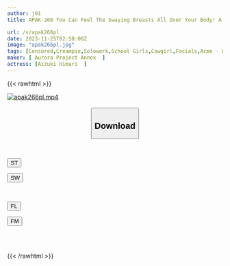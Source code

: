 ```yaml
---
author: j91
title: APAK-266 You Can Feel The Swaying Breasts All Over Your Body! A Voluptuous F-cup Beautiful Girl Who Loves Cowgirl Position *Off Paco Girl And Hotel Cage Lascivious Climax SEX Himari Aizuki

url: /v/apak266pl
date: 2023-11-25T02:50:00Z
image: "apak266pl.jpg"
tags: [Censored,Creampie,Solowork,School Girls,Cowgirl,Facials,Acme · Orgasm	 ]
maker: [ Aurora Project Annex  ]
actress: [Aizuki Himari  ]
---
```



{{< rawhtml >}}

<div class="video" data-videoid="Y6g9vBeRdjhvvYk">
    <a href="javascript:;">
        <img src="/v/apak266pl/apak266pl.jpg" width="WIDTH" height="HEIGHT" alt="apak266pl.mp4" loading="lazy">
    </a>
</div>

<script type="text/javascript" src="https://j91.asia/asset/on-demand-st.js"></script>

<br>
  <link rel="stylesheet" href="https://j91.asia/asset/bs5.css">
  
  <center>
  <button class="btn btn-primary" type="button" data-bs-toggle="collapse" data-bs-target=".multi-collapse" aria-expanded="false" aria-controls="multiCollapseExample1 multiCollapseExample2"><h2>Download</h2></button></center>
</p>
<div class="row">
  <div class="col">
    <div class="collapse multi-collapse" id="multiCollapseExample1">
      <div class="card card-body">
	      	      <br>
<div class="buttons">  
<p><a href="https://streamtape.to/v/Y6g9vBeRdjhvvYk" target="_blank"><button class="btn-hover color-3"><i class="fa fa-download"></i> ST</button></a></p>
<p><a href="https://flaswish.com/s1djrvhzl126" target="_blank"><button class="btn-hover color-2"><i class="fa fa-download"></i> SW</button></a></p></div>
    </div>
  </div>
</div>
  <div class="col">
    <div class="collapse multi-collapse" id="multiCollapseExample2">
      <div class="card card-body">
	      <br>
<div class="buttons">
<p><a href="javascript:;" target="_blank"><button class="btn-hover color-9"><i class="fa fa-download"></i> FL</button></a></p>
<p><a href="javascript:;" target="_blank"><button class="btn-hover color-8"><i class="fa fa-download"></i> FM</button></a></p></div>
<br><br>
      </div>
    </div>
  </div>
</div>

{{< /rawhtml >}}

